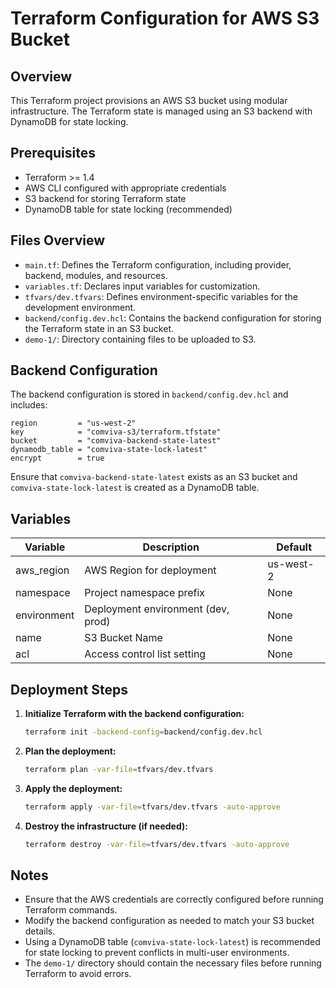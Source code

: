 # Terraform Configuration for AWS S3 Bucket

## Overview

This Terraform project provisions an AWS S3 bucket using modular infrastructure. The Terraform state is managed using an S3 backend with DynamoDB for state locking.

## Prerequisites

- Terraform >= 1.4
- AWS CLI configured with appropriate credentials
- S3 backend for storing Terraform state
- DynamoDB table for state locking (recommended)

## Files Overview

- `main.tf`: Defines the Terraform configuration, including provider, backend, modules, and resources.
- `variables.tf`: Declares input variables for customization.
- `tfvars/dev.tfvars`: Defines environment-specific variables for the development environment.
- `backend/config.dev.hcl`: Contains the backend configuration for storing the Terraform state in an S3 bucket.
- `demo-1/`: Directory containing files to be uploaded to S3.

## Backend Configuration

The backend configuration is stored in `backend/config.dev.hcl` and includes:

```hcl
region         = "us-west-2"
key            = "comviva-s3/terraform.tfstate"
bucket         = "comviva-backend-state-latest"
dynamodb_table = "comviva-state-lock-latest"
encrypt        = true
```

Ensure that `comviva-backend-state-latest` exists as an S3 bucket and `comviva-state-lock-latest` is created as a DynamoDB table.

## Variables

| Variable    | Description                        | Default   |
| ----------- | ---------------------------------- | --------- |
| aws_region  | AWS Region for deployment          | us-west-2 |
| namespace   | Project namespace prefix           | None      |
| environment | Deployment environment (dev, prod) | None      |
| name        | S3 Bucket Name                     | None      |
| acl         | Access control list setting        | None      |

## Deployment Steps

1. **Initialize Terraform with the backend configuration:**
   ```sh
   terraform init -backend-config=backend/config.dev.hcl
   ```
2. **Plan the deployment:**
   ```sh
   terraform plan -var-file=tfvars/dev.tfvars
   ```
3. **Apply the deployment:**
   ```sh
   terraform apply -var-file=tfvars/dev.tfvars -auto-approve
   ```
4. **Destroy the infrastructure (if needed):**
   ```sh
   terraform destroy -var-file=tfvars/dev.tfvars -auto-approve
   ```

## Notes

- Ensure that the AWS credentials are correctly configured before running Terraform commands.
- Modify the backend configuration as needed to match your S3 bucket details.
- Using a DynamoDB table (`comviva-state-lock-latest`) is recommended for state locking to prevent conflicts in multi-user environments.
- The `demo-1/` directory should contain the necessary files before running Terraform to avoid errors.
